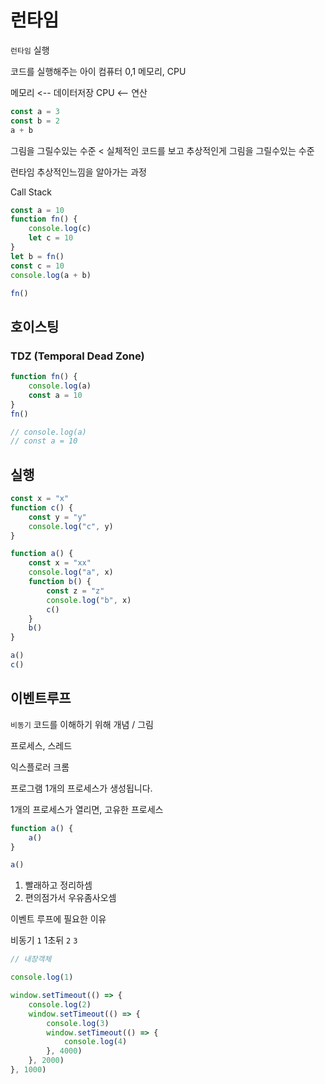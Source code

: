 # 런타임

`런타임` 실행

코드를 실행해주는 아이
컴퓨터 0,1
메모리, CPU

메모리 <-- 데이터저장
CPU <-- 연산

```js
const a = 3
const b = 2
a + b
```

그림을 그릴수있는 수준 <
실체적인 코드를 보고 추상적인게 그림을 그릴수있는 수준

런타임 추상적인느낌을 알아가는 과정

Call Stack

```js
const a = 10
function fn() {
    console.log(c)
    let c = 10
}
let b = fn()
const c = 10
console.log(a + b)

fn()
```

## 호이스팅

### TDZ (Temporal Dead Zone)

```js
function fn() {
    console.log(a)
    const a = 10
}
fn()

// console.log(a)
// const a = 10
```

## 실행

```js
const x = "x"
function c() {
    const y = "y"
    console.log("c", y)
}

function a() {
    const x = "xx"
    console.log("a", x)
    function b() {
        const z = "z"
        console.log("b", x)
        c()
    }
    b()
}

a()
c()
```

## 이벤트루프

`비동기` 코드를 이해하기 위해 개념 / 그림

프로세스, 스레드

익스플로러 크롬

프로그램 1개의 프로세스가 생성됩니다.

1개의 프로세스가 열리면,
고유한 프로세스

```js
function a() {
    a()
}

a()
```

1. 빨래하고 정리하셈
2. 편의점가서 우유좀사오셈

이벤트 루프에 필요한 이유

비동기
`1`
1초뒤 `2`
`3`

```js
// 내장객체

console.log(1)

window.setTimeout(() => {
    console.log(2)
    window.setTimeout(() => {
        console.log(3)
        window.setTimeout(() => {
            console.log(4)
        }, 4000)
    }, 2000)
}, 1000)
```
